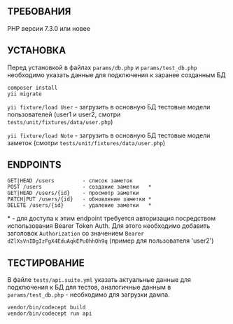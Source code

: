 ТРЕБОВАНИЯ
----------
PHP версии 7.3.0 или новее

УСТАНОВКА
---------
Перед установкой в файлах `params/db.php` и `params/test_db.php`
необходимо указать данные для подключения к заранее созданным БД

~~~
composer install
yii migrate 
~~~

`yii fixture/load User` - загрузить в основную БД тестовые модели пользователей
(user1 и user2, смотри `tests/unit/fixtures/data/user.php`)

`yii fixture/load Note` - загрузить в основную БД тестовые модели заметок
(смотри `tests/unit/fixtures/data/user.php`)

ENDPOINTS
---------
~~~
GET|HEAD /users         - список заметок
POST /users             - создание заметки   *
GET|HEAD /users/{id}    - просмотр заметки
PATCH|PUT /users/{id}   - обновление заметки *
DELETE /users/{id}      - удаление заметки   *
~~~

\* - для доступа к этим endpoint требуется авторизация посредством использования Bearer Token Auth.
Для этого необходимо добавить заголовок `Authorization` со значением `Bearer dZlXsVnIDgIzFgX4EduAqkEPuOhhOh9q`
(пример для пользователя 'user2')

ТЕСТИРОВАНИЕ
------------
В файле `tests/api.suite.yml` указать актуальные данные для подключения к БД для тестов,
аналогичные данным в `params/test_db.php` - необходимо для загрузки дампа.

```
vendor/bin/codecept build
vendor/bin/codecept run api
```
